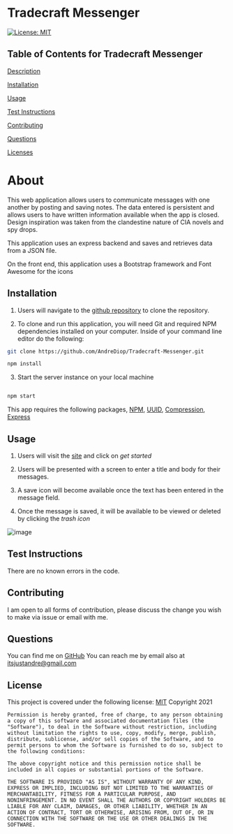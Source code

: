 
# Tradecraft Messenger
[![License: MIT](https://img.shields.io/badge/License-MIT-yellow.svg)](https://opensource.org/licenses/MIT)
          
 ## Table of Contents for Tradecraft Messenger
          
[Description](#About)
          
[Installation](#Installation)
          
[Usage](#Usage)
          
[Test Instructions](#Test)
          
[Contributing](#Contributing)
          
[Questions](#Questions)
          
[Licenses](#Licenses)
          
# About
This web application allows users to communicate messages with one another by posting and saving notes. The data entered is persistent and allows users to have written information available when the app is closed. Design inspiration was taken from the clandestine nature of CIA novels and spy drops.

This application uses an express backend and saves and retrieves data from a JSON file. 

On the front end, this application uses a Bootstrap framework and Font Awesome for the icons

## Installation
1. Users will navigate to the [github repository](https://github.com/AndreDiop/Tradecraft-Messenger) to clone the repository.

2. To clone and run this application, you will need Git and required NPM dependencies installed on your computer. Inside of your command line editor do the following:

 ```bash
git clone https://github.com/AndreDiop/Tradecraft-Messenger.git

npm install
```
3. Start the server instance on your local machine
 ```bash

npm start
```



This app requires the following packages, [NPM](https://docs.npmjs.com/cli/v6/commands/npm-install), [UUID](https://www.npmjs.com/package/uuid), [Compression](https://www.npmjs.com/package/compression), [Express](https://www.npmjs.com/package/express)

## Usage
1. Users will visit the [site](https://dashboard.heroku.com/apps/glacial-lowlands-01995) and click on *get started* 

2. Users will be presented with a screen to enter a title and body for their messages.

3. A save icon will become available once the text has been entered in the message field.

4. Once the message is saved, it will be available to be viewed or deleted by clicking the *trash icon*

![image](https://media.giphy.com/media/dv2uov34rxTHudMMKZ/giphy.gif)

## Test Instructions
There are no known errors in the code.
          
          
## Contributing
I am open to all forms of contribution, please discuss the change you wish to make via issue or email with me.
          
## Questions
You can find me on [GitHub](https://www.github.com/AndreDiop) 
You can reach me by email also at itsjustandre@gmail.com
## License
This project is covered under the following 
license:
[MIT](https://opensource.org/licenses/MIT)
Copyright 2021

    Permission is hereby granted, free of charge, to any person obtaining a copy of this software and associated documentation files (the "Software"), to deal in the Software without restriction, including without limitation the rights to use, copy, modify, merge, publish, distribute, sublicense, and/or sell copies of the Software, and to permit persons to whom the Software is furnished to do so, subject to the following conditions:
    
    The above copyright notice and this permission notice shall be included in all copies or substantial portions of the Software.
    
    THE SOFTWARE IS PROVIDED "AS IS", WITHOUT WARRANTY OF ANY KIND, EXPRESS OR IMPLIED, INCLUDING BUT NOT LIMITED TO THE WARRANTIES OF MERCHANTABILITY, FITNESS FOR A PARTICULAR PURPOSE, AND NONINFRINGEMENT. IN NO EVENT SHALL THE AUTHORS OR COPYRIGHT HOLDERS BE LIABLE FOR ANY CLAIM, DAMAGES, OR OTHER LIABILITY, WHETHER IN AN ACTION OF CONTRACT, TORT OR OTHERWISE, ARISING FROM, OUT OF, OR IN CONNECTION WITH THE SOFTWARE OR THE USE OR OTHER DEALINGS IN THE SOFTWARE.


